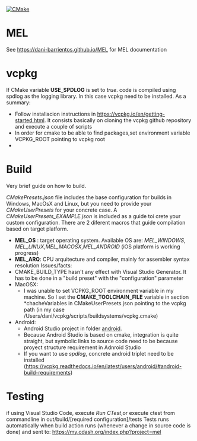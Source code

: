 [![CMake](https://github.com/dani-barrientos/MEL/actions/workflows/cmake.yml/badge.svg?branch=main)](https://github.com/dani-barrientos/MEL/actions/workflows/cmake.yml)
# MEL
See https://dani-barrientos.github.io/MEL for MEL documentation
# vcpkg
 If CMake variable **USE_SPDLOG** is set to *true*. code is compiled using spdlog as the logging library. In this case vcpkg need to be installed. As a summary:
   - Follow installacion instructions in https://vcpkg.io/en/getting-started.html. It consists basically on cloning the vcpkg github repository and execute a couple of scripts
   - In order for cmake to be able to find packages,set environment variable VCPKG_ROOT pointing to vcpkg root
   - 
# Build
Very brief guide on how to build.

*CMakePresets.json* file includes the base configuration for builds in Windows, MacOsX and Linux, but you need to provide your *CMakeUserPresets* for your concrete case. A *CMakeUserPresets_EXAMPLE.json* is included as a guide toi crete your custom configuration.
There are 2 diferent macros that guide compilation based on target platform.
- **MEL_OS** : target operating system. Available OS are: *MEL_WINDOWS*, *MEL_LINUX*,*MEL_MACOSX*,*MEL_ANDROID* (iOS platform is working progress)
- **MEL_ARQ**: CPU arquitecture and compiler, mainly for assembler syntax resolution
Issues/facts:
- CMAKE_BUILD_TYPE hasn't any effect with Visual Studio Generator. It has to be done in a "build preset" with the "configuration" parameter
- MacOSX:
   - I was unable to set VCPKG_ROOT environment variable in my machine. So I set the **CMAKE_TOOLCHAIN_FILE** variable in section *chacheVariables in CMakeUserPresets.json pointing to the vcpkg path (in my case /Users/dani/vcpkg/scripts/buildsystems/vcpkg.cmake)
- Android:
   - Android Studio project in folder [android](/android/main).
   - Because Android Studio is based on cmake, integration is quite straight, but symbolic links to source code need to be because proyect structure requirement in Adnroid Studio
   - If you want to use *spdlog*, concrete android triplet need to be installed (https://vcpkg.readthedocs.io/en/latest/users/android/#android-build-requirements)
  
 # Testing
 if using Visual Studio Code, execute *Run CTest*,or execute ctest from commandline in out/build/[required configuration]/tests
 Tests runs automatically when build action runs (whenever a change in source code is done) and sent to: https://my.cdash.org/index.php?project=mel
 
 
